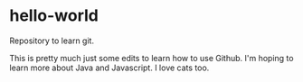 # hello-world

Repository to learn git.

This is pretty much just some edits to learn how to use Github.  I'm hoping to learn more about
Java and Javascript.  I love cats too.
